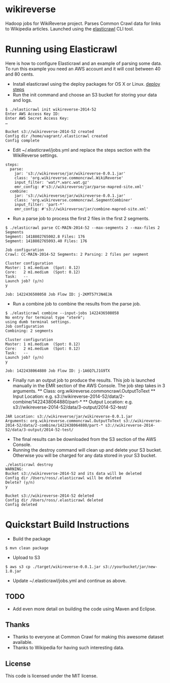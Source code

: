# wikireverse
Hadoop jobs for WikiReverse project. Parses Common Crawl data for links to Wikipedia articles. Launched using the [elasticrawl](https://github.com/rossf7/elasticrawl) CLI tool.

# Running using Elasticrawl

Here is how to configure Elasticrawl and an example of parsing some data. To run this example you need an AWS account and it
will cost between 40 and 80 cents.

* Install elasticrawl using the deploy packages for OS X or Linux. [deploy steps](https://github.com/rossf7/elasticrawl#installation)
* Run the init command and choose an S3 bucket for storing your data and logs.

```
$ ./elasticrawl init wikireverse-2014-52
Enter AWS Access Key ID:
Enter AWS Secret Access Key: 
…

Bucket s3://wikireverse-2014-52 created
Config dir /home/vagrant/.elasticrawl created
Config complete
```

* Edit ~/.elasticrawl/jobs.yml and replace the steps section with the WikiReverse settings.

```
steps:
  parse:
    jar: 's3://wikireverse/jar/wikireverse-0.0.1.jar'
    class: 'org.wikireverse.commoncrawl.WikiReverse'
    input_filter: 'wat/*.warc.wat.gz'
    emr_config: #'s3://wikireverse/jar/parse-mapred-site.xml'
  combine:
    jar: 's3://wikireverse/jar/wikireverse-0.0.1.jar'
    class: 'org.wikireverse.commoncrawl.SegmentCombiner'
    input_filter: 'part-*'
    emr_config: #'s3://wikireverse/jar/combine-mapred-site.xml'
```

* Run a parse job to process the first 2 files in the first 2 segments.

```
$ ./elasticrawl parse CC-MAIN-2014-52 --max-segments 2 --max-files 2
Segments
Segment: 1418802765002.8 Files: 176
Segment: 1418802765093.40 Files: 176

Job configuration
Crawl: CC-MAIN-2014-52 Segments: 2 Parsing: 2 files per segment

Cluster configuration
Master: 1 m1.medium  (Spot: 0.12)
Core:   2 m1.medium  (Spot: 0.12)
Task:   --
Launch job? (y/n)
y

Job: 1422436508058 Job Flow ID: j-2KMT57YJN4EJA
```

* Run a combine job to combine the results from the parse job.

```
$ ./elasticrawl combine --input-jobs 1422436508058
No entry for terminal type "xterm";
using dumb terminal settings.
Job configuration
Combining: 2 segments

Cluster configuration
Master: 1 m1.medium  (Spot: 0.12)
Core:   2 m1.medium  (Spot: 0.12)
Task:   --
Launch job? (y/n)
y

Job: 1422438064880 Job Flow ID: j-1A6Q7LJ1G9TX
```

* Finally run an output job to produce the results. This job is launched manually in the EMR section of the AWS Console.
The job step takes in 3 arguments.
** Class:             org.wikireverse.commoncrawl.OutputToText
** Input Location:    e.g. s3://wikireverse-2014-52/data/2-combine/1422438064880/part-*
** Output Location:   e.g. s3://wikireverse-2014-52/data/3-output/2014-52-test/

```
JAR Location: s3://wikireverse/jar/wikireverse-0.0.1.jar
Arguments: org.wikireverse.commoncrawl.OutputToText s3://wikireverse-2014-52/data/2-combine/1422438064880/part-* s3://wikireverse-2014-52/data/3-output/2014-52-test/
```

* The final results can be downloaded from the S3 section of the AWS Console.
* Running the destroy command will clean up and delete your S3 bucket. Otherwise you will be charged for any data stored in your S3 bucket.

```
./elasticrawl destroy
WARNING:
Bucket s3://wikireverse-2014-52 and its data will be deleted
Config dir /Users/ross/.elasticrawl will be deleted
Delete? (y/n)
y

Bucket s3://wikireverse-2014-52 deleted
Config dir /Users/ross/.elasticrawl deleted
Config deleted
```



# Quickstart Build Instructions

* Build the package

```
$ mvn clean package
```

* Upload to S3

```
$ aws s3 cp ./target/wikireverse-0.0.1.jar s3://yourbucket/jar/new-1.0.jar
```

* Update ~/.elasticrawl/jobs.yml and continue as above.


## TODO

* Add even more detail on building the code using Maven and Eclipse.

## Thanks

* Thanks to everyone at Common Crawl for making this awesome dataset available.
* Thanks to Wikipedia for having such interesting data.

## License

This code is licensed under the MIT license.
